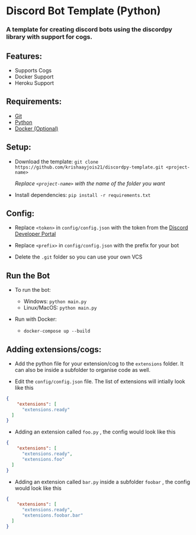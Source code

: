 # Discord Bot Template (Python)

<!--Add Shields Here
Python 3
Code Style Black
Deploy to Heroku

-->

### A template for creating discord bots using the discordpy library with support for cogs.

## Features:
- Supports Cogs
- Docker Support
- Heroku Support

## Requirements:
- [Git](https://git-scm.com/)
- [Python](https://python.org/)
- [Docker (Optional)](https://docker.com)

## Setup:

 - Download the template: `git clone https://github.com/krishaayjois21/discordpy-template.git <project-name>` 
 
    _Replace `<project-name>` with the name of the folder you want_

 - Install dependencies: `pip install -r requirements.txt`

## Config:
  - Replace `<token>` in `config/config.json` with the token from the [Discord Developer Portal](https://discord.com/developers/applications)

  - Replace `<prefix>` in `config/config.json` with the prefix for your bot

  - Delete the `.git` folder so you can use your own VCS

## Run the Bot

  - To run the bot:
    - Windows: `python main.py`
    - Linux/MacOS: `python main.py`

  - Run with Docker:
    - `docker-compose up --build`

## Adding extensions/cogs:
  - Add the python file for your extension/cog to the `extensions` folder. It can also be inside a subfolder to organise code as well.

  - Edit the `config/config.json` file. The list of extensions will intially look like this
  ```json
  {
      "extensions": [
        "extensions.ready"
    ]
  }
  ```
 
 - Adding an extension called `foo.py` , the config would look like this
  ```json
  {
      "extensions": [
        "extensions.ready",
        "extensions.foo"
    ]
  }
  ```

 - Adding an extension called `bar.py` inside a subfolder `foobar` , the config would look like this
  ```json
  {
      "extensions": [
        "extensions.ready",
        "extensions.foobar.bar"
    ]
  }
  ```